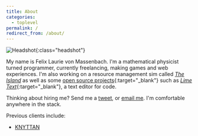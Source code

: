 ```yaml
---
title: About
categories:
  - toplevel
permalink: /
redirect_from: /about/
---
```

![Headshot](//www.gravatar.com/avatar/904272fae938125a9ea3b545057838e9?s=160){:class="headshot"}

My name is Felix Laurie von Massenbach. I'm a mathematical physicist turned programmer, currently freelancing, making games and web experiences. I'm also working on a resource management sim called [*The Island*](/blog/) as well as some [open source projects](https://github.com/erbridge){:target="_blank"} such as [*Lime Text*](https://github.com/limetext){:target="_blank"}, a text editor for code.

Thinking about hiring me? Send me a [tweet](https://twitter.com/erbridge), or [email me](mailto:felix@erbridge.co.uk). I'm comfortable anywhere in the stack.

Previous clients include:

- [KNYTTAN](https://knyttan.com/)
